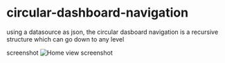 # circular-dashboard-navigation
using a datasource as json, the circular dasboard navigation is a recursive structure which can go down to any level

screenshot 
![Home view screenshot](https://github.com/igagrock/circular-dashboard-navigation/blob/master/img/sc_1.PNG)
